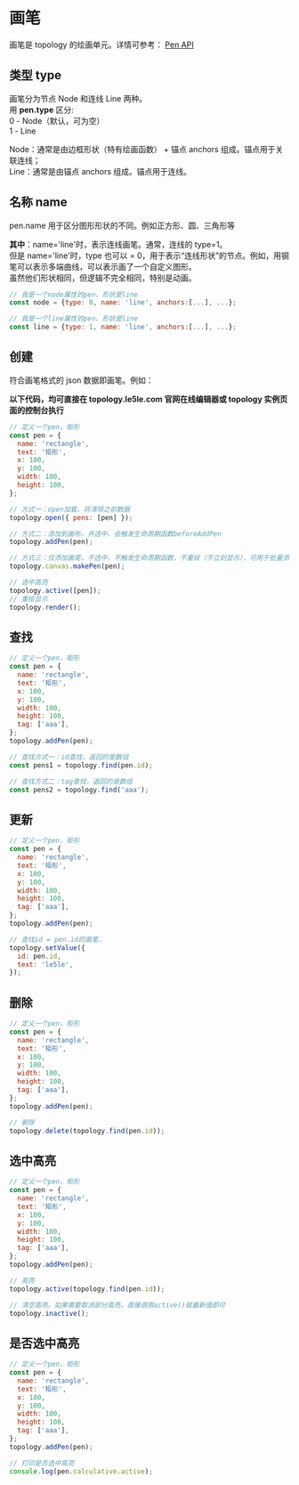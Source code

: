 # 画笔

画笔是 topology 的绘画单元。详情可参考： [Pen API](/api/pen)

## 类型 type

画笔分为节点 Node 和连线 Line 两种。  
用 **pen.type** 区分:  
0 - Node（默认，可为空）  
1 - Line

Node：通常是由边框形状（特有绘画函数） + 锚点 anchors 组成。锚点用于关联连线；  
Line：通常是由锚点 anchors 组成。锚点用于连线。

## 名称 name

pen.name 用于区分图形形状的不同。例如正方形、圆、三角形等

**其中**：name='line'时，表示连线画笔。通常，连线的 type=1。  
但是 name='line'时，type 也可以 = 0，用于表示“连线形状”的节点。例如，用钢笔可以表示多端曲线，可以表示画了一个自定义图形。  
虽然他们形状相同，但逻辑不完全相同，特别是动画。

```js
// 我是一个node属性的pen，形状是line
const node = {type: 0, name: 'line', anchors:[...], ...};

// 我是一个line属性的pen，形状是line
const line = {type: 1, name: 'line', anchors:[...], ...};
```

## 创建

符合画笔格式的 json 数据即画笔。例如：

**以下代码，均可直接在 topology.le5le.com 官网在线编辑器或 topology 实例页面的控制台执行**

```js
// 定义一个pen，矩形
const pen = {
  name: 'rectangle',
  text: '矩形',
  x: 100,
  y: 100,
  width: 100,
  height: 100,
};

// 方式一：open加载，将清除之前数据
topology.open({ pens: [pen] });

// 方式二：添加到画布，并选中，会触发生命周期函数beforeAddPen
topology.addPen(pen);

// 方式三：仅添加画笔，不选中，不触发生命周期函数，不重绘（不立刻显示），可用于批量添加后，一次重绘
topology.canvas.makePen(pen);

// 选中高亮
topology.active([pen]);
// 重绘显示
topology.render();
```

## 查找

```js
// 定义一个pen，矩形
const pen = {
  name: 'rectangle',
  text: '矩形',
  x: 100,
  y: 100,
  width: 100,
  height: 100,
  tag: ['aaa'],
};
topology.addPen(pen);

// 查找方式一：id查找，返回的是数组
const pens1 = topology.find(pen.id);

// 查找方式二：tag查找，返回的是数组
const pens2 = topology.find('aaa');
```

## 更新

```js
// 定义一个pen，矩形
const pen = {
  name: 'rectangle',
  text: '矩形',
  x: 100,
  y: 100,
  width: 100,
  height: 100,
  tag: ['aaa'],
};
topology.addPen(pen);

// 查找id = pen.id的画笔，
topology.setValue({
  id: pen.id,
  text: 'le5le',
});
```

## 删除

```js
// 定义一个pen，矩形
const pen = {
  name: 'rectangle',
  text: '矩形',
  x: 100,
  y: 100,
  width: 100,
  height: 100,
  tag: ['aaa'],
};
topology.addPen(pen);

// 删除
topology.delete(topology.find(pen.id));
```

## 选中高亮

```js
// 定义一个pen，矩形
const pen = {
  name: 'rectangle',
  text: '矩形',
  x: 100,
  y: 100,
  width: 100,
  height: 100,
  tag: ['aaa'],
};
topology.addPen(pen);

// 高亮
topology.active(topology.find(pen.id));

// 清空高亮。如果需要取消部分高亮，直接调用active()赋最新值即可
topology.inactive();
```

## 是否选中高亮

```js
// 定义一个pen，矩形
const pen = {
  name: 'rectangle',
  text: '矩形',
  x: 100,
  y: 100,
  width: 100,
  height: 100,
  tag: ['aaa'],
};
topology.addPen(pen);

// 打印是否选中高亮
console.log(pen.calculative.active);
```
